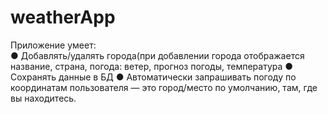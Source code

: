 # weatherApp
Приложение умеет:  
●     Добавлять/удалять города(при добавлении города отображается название, страна, погода: ветер, прогноз погоды, температура
●     Сохранять данные в БД 
●     Автоматически запрашивать погоду по координатам пользователя — это город/место по умолчанию, там, где вы находитесь.

